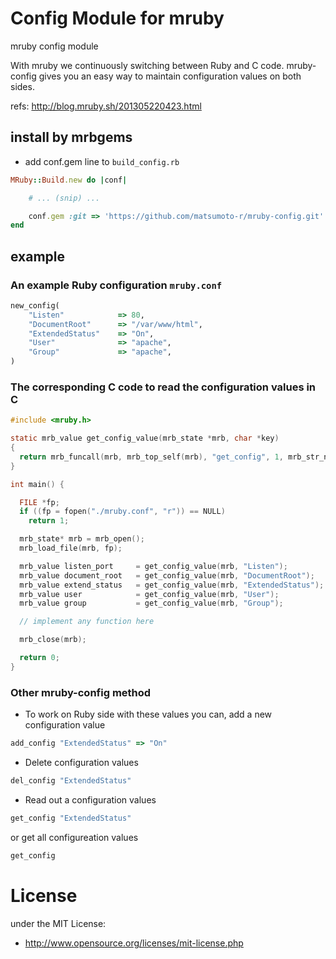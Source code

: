 # Config Module for mruby
mruby config module

With mruby we continuously switching between Ruby and C code. mruby-config gives you an easy way to maintain configuration values on both sides.

refs: http://blog.mruby.sh/201305220423.html

## install by mrbgems
 - add conf.gem line to `build_config.rb`
```ruby
MRuby::Build.new do |conf|

    # ... (snip) ...

    conf.gem :git => 'https://github.com/matsumoto-r/mruby-config.git'
end
```

## example
### An example Ruby configuration ```mruby.conf```

```ruby
new_config(
    "Listen"            => 80,
    "DocumentRoot"      => "/var/www/html",
    "ExtendedStatus"    => "On",
    "User"              => "apache",
    "Group"             => "apache",
)
```


### The corresponding C code to read the configuration values in C

```c
#include <mruby.h>

static mrb_value get_config_value(mrb_state *mrb, char *key)
{
  return mrb_funcall(mrb, mrb_top_self(mrb), "get_config", 1, mrb_str_new_cstr(mrb, key));
}

int main() {

  FILE *fp;
  if ((fp = fopen("./mruby.conf", "r")) == NULL)
    return 1;

  mrb_state* mrb = mrb_open();
  mrb_load_file(mrb, fp);

  mrb_value listen_port     = get_config_value(mrb, "Listen");
  mrb_value document_root   = get_config_value(mrb, "DocumentRoot");
  mrb_value extend_status   = get_config_value(mrb, "ExtendedStatus");
  mrb_value user            = get_config_value(mrb, "User");
  mrb_value group           = get_config_value(mrb, "Group");

  // implement any function here

  mrb_close(mrb);

  return 0;
}
```

### Other mruby-config method
- To work on Ruby side with these values you can, add a new configuration value

```ruby
add_config "ExtendedStatus" => "On"
```

- Delete configuration values

```ruby
del_config "ExtendedStatus"
```

- Read out a configuration values

```ruby
get_config "ExtendedStatus"
```

or get all configureation values

```ruby
get_config
```

# License
under the MIT License:

* http://www.opensource.org/licenses/mit-license.php


